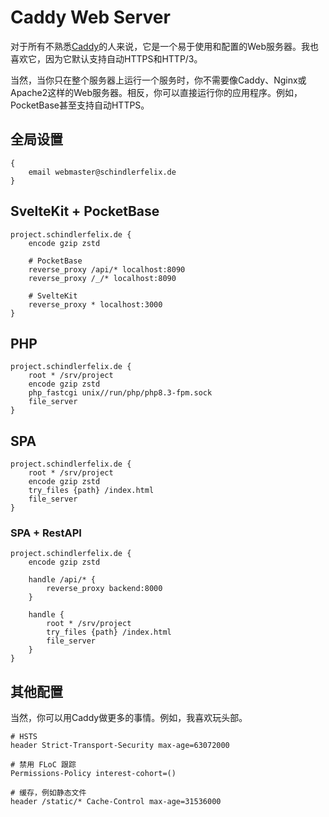 # Caddy Web Server

对于所有不熟悉[Caddy](https://caddyserver.com/)的人来说，它是一个易于使用和配置的Web服务器。我也喜欢它，因为它默认支持自动HTTPS和HTTP/3。

当然，当你只在整个服务器上运行一个服务时，你不需要像Caddy、Nginx或Apache2这样的Web服务器。相反，你可以直接运行你的应用程序。例如，PocketBase甚至支持自动HTTPS。

## 全局设置

```nginx
{
	email webmaster@schindlerfelix.de
}
```

## SvelteKit + PocketBase

```nginx
project.schindlerfelix.de {
	encode gzip zstd

	# PocketBase
	reverse_proxy /api/* localhost:8090
	reverse_proxy /_/* localhost:8090

	# SvelteKit
	reverse_proxy * localhost:3000
}
```

## PHP

```nginx
project.schindlerfelix.de {
	root * /srv/project
	encode gzip zstd
	php_fastcgi unix//run/php/php8.3-fpm.sock
	file_server
}
```

## SPA

```nginx
project.schindlerfelix.de {
	root * /srv/project
	encode gzip zstd
	try_files {path} /index.html
	file_server
}
```

### SPA + RestAPI

```nginx
project.schindlerfelix.de {
	encode gzip zstd

	handle /api/* {
		reverse_proxy backend:8000
	}

	handle {
		root * /srv/project
		try_files {path} /index.html
		file_server
	}
}
```

## 其他配置

当然，你可以用Caddy做更多的事情。例如，我喜欢玩头部。

```nginx
# HSTS
header Strict-Transport-Security max-age=63072000

# 禁用 FLoC 跟踪
Permissions-Policy interest-cohort=()

# 缓存，例如静态文件
header /static/* Cache-Control max-age=31536000
```
